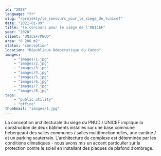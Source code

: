 ```yaml
---
id: "2028"
language: "fr"
slug: "/projekty/le_concours_pour_le_siege_de_lunicef"
date: "2021-01-09"
title: "le concours pour le siège de l’UNICEF"
year: "2020"
client: "UNICEF/PNUD"
area: "8 200 m2"
status: "conception"
location: "République Démocratique du Congo"
images: 
    - "images/1.jpg"
    - "images/2.jpg"
    - "images/3.jpg"
    - "images/4.jpg"    
    - "images/5.jpg"    
    - "images/6.jpg"    
    - "images/7.jpg"    
    - "images/8.jpg"    
tags: 
    - "public utility"
    - "office"
thumbnail: "images/1.jpg"
---
```

La conception architecturale du siège du PNUD / UNICEF implique la construction de deux bâtiments installés sur une base commune hébergeant des salles communes / salles multifonctionnelles, une cantine / et un parking souterrain. L'architecture du complexe est déterminée par les conditions climatiques - nous avons mis un accent particulier sur la protection contre le soleil en installant des plaques de plafond d’ombrage.
